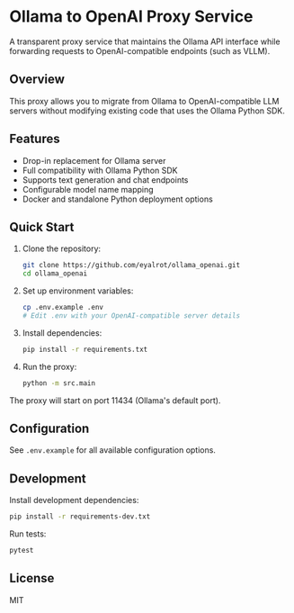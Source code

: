 # Ollama to OpenAI Proxy Service

A transparent proxy service that maintains the Ollama API interface while forwarding requests to OpenAI-compatible endpoints (such as VLLM).

## Overview

This proxy allows you to migrate from Ollama to OpenAI-compatible LLM servers without modifying existing code that uses the Ollama Python SDK.

## Features

- Drop-in replacement for Ollama server
- Full compatibility with Ollama Python SDK
- Supports text generation and chat endpoints
- Configurable model name mapping
- Docker and standalone Python deployment options

## Quick Start

1. Clone the repository:
   ```bash
   git clone https://github.com/eyalrot/ollama_openai.git
   cd ollama_openai
   ```

2. Set up environment variables:
   ```bash
   cp .env.example .env
   # Edit .env with your OpenAI-compatible server details
   ```

3. Install dependencies:
   ```bash
   pip install -r requirements.txt
   ```

4. Run the proxy:
   ```bash
   python -m src.main
   ```

The proxy will start on port 11434 (Ollama's default port).

## Configuration

See `.env.example` for all available configuration options.

## Development

Install development dependencies:
```bash
pip install -r requirements-dev.txt
```

Run tests:
```bash
pytest
```

## License

MIT